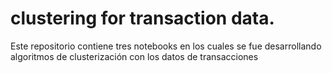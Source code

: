 # clustering for transaction data.

Este repositorio contiene tres notebooks en los cuales se fue desarrollando algoritmos de clusterización con los datos de transacciones
